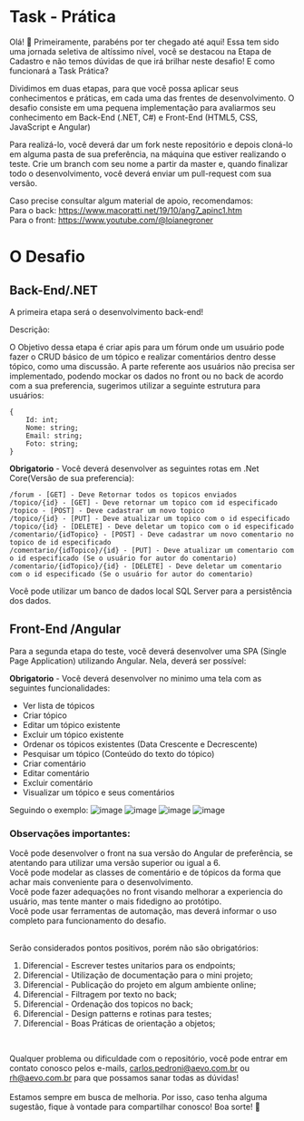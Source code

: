 
# Task - Prática

Olá! 👋
Primeiramente, parabéns por ter chegado até aqui! Essa tem sido uma jornada seletiva de altíssimo nível, você se destacou na Etapa de Cadastro e não temos dúvidas de que irá brilhar neste desafio!
E como funcionará a Task Prática?
 
Dividimos em duas etapas, para que você possa aplicar seus conhecimentos e práticas, em cada uma das frentes de desenvolvimento.
O desafio consiste em uma pequena implementação para avaliarmos seu conhecimento em Back-End (.NET, C#) e Front-End (HTML5, CSS, JavaScript e Angular)

Para realizá-lo, você deverá dar um fork neste repositório e depois cloná-lo em alguma pasta de sua preferência, na máquina que estiver realizando o teste.
Crie um branch com seu nome a partir da master e, quando finalizar todo o desenvolvimento, você deverá enviar um pull-request com sua versão.

Caso precise consultar algum material de apoio, recomendamos:<br>
Para o back: https://www.macoratti.net/19/10/ang7_apinc1.htm<br>
Para o front: https://www.youtube.com/@loianegroner <br>

# O Desafio
## Back-End/.NET
A primeira etapa será o desenvolvimento back-end!

Descrição:

O Objetivo dessa etapa é criar apis para um fórum onde um usuário pode fazer o CRUD básico de um tópico e realizar comentários dentro desse tópico, como uma discussão. A parte referente aos usuários não precisa ser implementado, podendo mockar os dados no front ou no back de acordo com a sua preferencia, sugerimos utilizar a seguinte estrutura para usuários:

    {
	    Id: int;
	    Nome: string;
	    Email: string;
	    Foto: string;
    }

**Obrigatorio**  - Você deverá desenvolver as seguintes rotas em .Net Core(Versão de sua preferencia):

    /forum - [GET] - Deve Retornar todos os topicos enviados
    /topico/{id} - [GET] - Deve retornar um topico com id especificado
    /topico - [POST] - Deve cadastrar um novo topico
    /topico/{id} - [PUT] - Deve atualizar um topico com o id especificado
    /topico/{id} - [DELETE] - Deve deletar um topico com o id especificado
    /comentario/{idTopico} - [POST] - Deve cadastrar um novo comentario no topico de id especificado
    /comentario/{idTopico}/{id} - [PUT] - Deve atualizar um comentario com o id especificado (Se o usuário for autor do comentario)
    /comentario/{idTopico}/{id} - [DELETE] - Deve deletar um comentario com o id especificado (Se o usuário for autor do comentario)

Você pode utilizar um banco de dados local SQL Server para a persistência dos dados.

## Front-End /Angular
Para a segunda etapa do teste, você deverá desenvolver uma SPA (Single Page Application) utilizando Angular. Nela, deverá ser possível:

**Obrigatorio**  - Você deverá desenvolver no minimo uma tela com as seguintes funcionalidades:

- Ver lista de tópicos
- Criar tópico
- Editar um tópico existente
- Excluir um tópico existente
- Ordenar os tópicos existentes (Data Crescente e Decrescente) 
- Pesquisar um tópico (Conteúdo do texto do tópico)
- Criar comentário
- Editar comentário
- Excluir comentário
- Visualizar um tópico e seus comentários

Seguindo o exemplo:
![image](https://github.com/aevoti/challenger_dev/assets/13247527/f6a63f36-aab0-4422-b92f-da8c2da48a4a)
![image](https://github.com/aevoti/challenger_dev/assets/13247527/fd47382f-db77-4dcf-ab83-0aa9885cc0e0)
![image](https://github.com/aevoti/challenger_dev/assets/13247527/25c7520d-bcdf-4253-ab3d-370ae583b130)
![image](https://github.com/aevoti/challenger_dev/assets/13247527/de1cd467-1bf2-4567-9aff-48a188fe18d0)


### Observações importantes:
Você pode desenvolver o front na sua versão do Angular de preferência, se atentando para utilizar uma versão superior ou igual a 6.<br>
Você pode modelar as classes de comentário e de tópicos da forma que achar mais conveniente para o desenvolvimento.<br>
Você pode fazer adequações no front visando melhorar a experiencia do usuário, mas tente manter o mais fidedigno ao protótipo.<br>
Você pode usar ferramentas de automação, mas deverá informar o uso completo para funcionamento do desafio.<br><br>

Serão considerados pontos positivos, porém não são obrigatórios: 

 1. Diferencial - Escrever testes unitarios para os endpoints;
 2. Diferencial - Utilização de documentação para o mini projeto;
 3. Diferencial - Publicação do projeto em algum ambiente online;
 4. Diferencial - Filtragem por texto no back;
 5. Diferencial - Ordenação dos topicos no back;
 6. Diferencial - Design patterns e rotinas para testes;
 7. Diferencial - Boas Práticas de orientação a objetos;

<br>

Qualquer problema ou dificuldade com o repositório, você pode entrar em contato conosco pelos e-mails, carlos.pedroni@aevo.com.br ou rh@aevo.com.br para que possamos sanar todas as dúvidas!
<br><br>
Estamos sempre em busca de melhoria. Por isso, caso tenha alguma sugestão, fique à vontade para compartilhar conosco! Boa sorte! 💛




